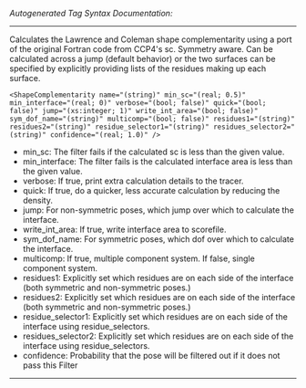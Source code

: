 _Autogenerated Tag Syntax Documentation:_

---
Calculates the Lawrence and Coleman shape complementarity using a port of the original Fortran code from CCP4's sc. Symmetry aware. Can be calculated across a jump (default behavior) or the two surfaces can be specified by explicitly providing lists of the residues making up each surface.

```
<ShapeComplementarity name="(string)" min_sc="(real; 0.5)" min_interface="(real; 0)" verbose="(bool; false)" quick="(bool; false)" jump="(xs:integer; 1)" write_int_area="(bool; false)" sym_dof_name="(string)" multicomp="(bool; false)" residues1="(string)" residues2="(string)" residue_selector1="(string)" residues_selector2="(string)" confidence="(real; 1.0)" />
```

-   min_sc: The filter fails if the calculated sc is less than the given value.
-   min_interface: The filter fails is the calculated interface area is less than the given value.
-   verbose: If true, print extra calculation details to the tracer.
-   quick: If true, do a quicker, less accurate calculation by reducing the density.
-   jump: For non-symmetric poses, which jump over which to calculate the interface.
-   write_int_area: If true, write interface area to scorefile.
-   sym_dof_name: For symmetric poses, which dof over which to calculate the interface.
-   multicomp: If true, multiple component system. If false, single component system.
-   residues1: Explicitly set which residues are on each side of the interface (both symmetric and non-symmetric poses.)
-   residues2: Explicitly set which residues are on each side of the interface (both symmetric and non-symmetric poses.)
-   residue_selector1: Explicitly set which residues are on each side of the interface using residue_selectors.
-   residues_selector2: Explicitly set which residues are on each side of the interface using residue_selectors.
-   confidence: Probability that the pose will be filtered out if it does not pass this Filter

---
